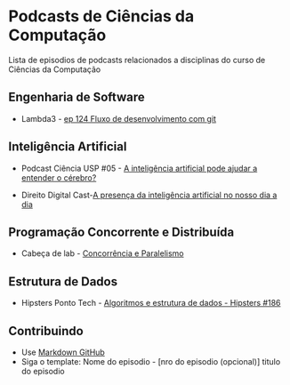 # Podcasts de Ciências da Computação

Lista de episodios de podcasts relacionados a disciplinas do curso de Ciências da Computação

## Engenharia de Software
- Lambda3 - [ep 124 Fluxo de desenvolvimento com git](https://www.lambda3.com.br/2019/01/lambda3-podcast-124-fluxo-de-desenvolvimento-com-git/)

## Inteligência Artificial
- Podcast Ciência USP #05 - [A inteligência artificial pode ajudar a entender o cérebro?](https://www.youtube.com/watch?v=wm5CFUX9akc&list=LLOYhKTrx06OI5PtDPpN8m_w&index=2)

- Direito Digital Cast-[A presença da inteligência artificial no nosso dia a dia](https://www.youtube.com/watch?v=AcQEPOFEGP8)


## Programação Concorrente e Distribuída
- Cabeça de lab - [Concorrência e Paralelismo](https://open.spotify.com/episode/7mnOddZ2iPZ8Kv2y5Wn74g?si=HI9MyK6WQmaMwtwVzjpj5A) 

## Estrutura de Dados
- Hipsters Ponto Tech - [Algoritmos e estrutura de dados - Hipsters #186](https://open.spotify.com/episode/3EnlZFp79aUogKt3uY4grc?si=Mo7VTr6ISDedvn-Xba2Hvw)

## Contribuindo
- Use [Markdown GitHub](https://github.com/adam-p/markdown-here/wiki/Markdown-Cheatsheet)
- Siga o template: Nome do episodio - [nro do episodio (opcional)] titulo do episodio
